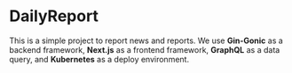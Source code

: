 # DailyReport

This is a simple project to report news and reports.
We use **Gin-Gonic** as a backend framework, **Next.js** as a frontend framework, **GraphQL** as a data query, and **Kubernetes** as a deploy environment.
